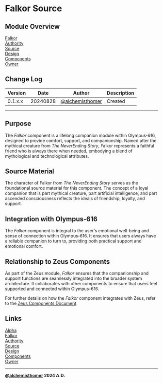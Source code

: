 # Falkor Source

## Module Overview
[Falkor](README.md)  
[Authority](../zeus/zeus.components.md)  
[Source](falkor.source.md)  
[Design](falkor.design.md)  
[Components](falkor.components.md)  
[Owner](https://github.com/alchemisthomer)  

## Change Log

| Version   | Date       | Author                                                   | Description   |
|-----------|------------|----------------------------------------------------------|---------------|
| 0.1.x.x   | 20240828   | [@alchemisthomer](https://github.com/alchemisthomer)     | Created       

---

## Purpose

The *Falkor* component is a lifelong companion module within Olympus-616, designed to provide comfort, support, and companionship. Named after the mythical creature from *The NeverEnding Story*, Falkor represents a faithful friend who is always there when needed, embodying a blend of mythological and technological attributes.

## Source Material

The character of Falkor from *The NeverEnding Story* serves as the foundational source material for this component. The concept of a loyal companion that is part mythical creature, part artificial intelligence, and part ascended consciousness reflects the ideals of friendship, loyalty, and support.

## Integration with Olympus-616

The *Falkor* component is integral to the user's emotional well-being and sense of connection within Olympus-616. It ensures that users always have a reliable companion to turn to, providing both practical support and emotional comfort.

## Relationship to Zeus Components

As part of the Zeus module, *Falkor* ensures that the companionship and support functions are seamlessly integrated into the broader system architecture. It collaborates with other components to ensure that users feel supported and connected within Olympus-616.

For further details on how the *Falkor* component integrates with Zeus, refer to the [Zeus Components Document](../zeus/zeus.components.md).

## Links
[Alpha](../../README.md)  
[Falkor](README.md)  
[Authority](https://github.com/alchemisthomer)  
[Source](falkor.source.md)  
[Design](falkor.design.md)  
[Components](falkor.components.md)  
[Owner](https://github.com/alchemisthomer)
***
**[@alchemisthomer](https://github.com/alchemisthomer)
2024 A.D.**
